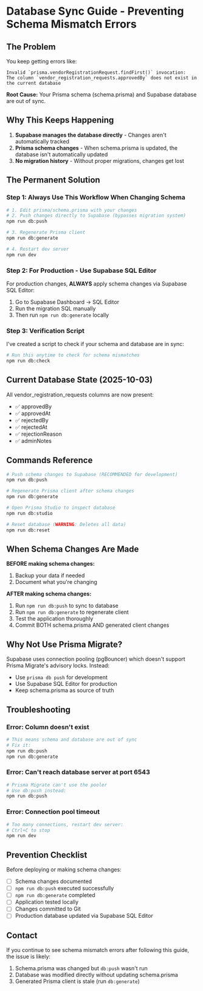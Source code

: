 # Database Sync Guide - Preventing Schema Mismatch Errors

## The Problem

You keep getting errors like:
```
Invalid `prisma.vendorRegistrationRequest.findFirst()` invocation:
The column `vendor_registration_requests.approvedBy` does not exist in the current database
```

**Root Cause:** Your Prisma schema (schema.prisma) and Supabase database are out of sync.

## Why This Keeps Happening

1. **Supabase manages the database directly** - Changes aren't automatically tracked
2. **Prisma schema changes** - When schema.prisma is updated, the database isn't automatically updated
3. **No migration history** - Without proper migrations, changes get lost

## The Permanent Solution

### Step 1: Always Use This Workflow When Changing Schema

```bash
# 1. Edit prisma/schema.prisma with your changes
# 2. Push changes directly to Supabase (bypasses migration system)
npm run db:push

# 3. Regenerate Prisma client
npm run db:generate

# 4. Restart dev server
npm run dev
```

### Step 2: For Production - Use Supabase SQL Editor

For production changes, **ALWAYS** apply schema changes via Supabase SQL Editor:

1. Go to Supabase Dashboard → SQL Editor
2. Run the migration SQL manually
3. Then run `npm run db:generate` locally

### Step 3: Verification Script

I've created a script to check if your schema and database are in sync:

```bash
# Run this anytime to check for schema mismatches
npm run db:check
```

## Current Database State (2025-10-03)

All vendor_registration_requests columns are now present:
- ✅ approvedBy
- ✅ approvedAt
- ✅ rejectedBy
- ✅ rejectedAt
- ✅ rejectionReason
- ✅ adminNotes

## Commands Reference

```bash
# Push schema changes to Supabase (RECOMMENDED for development)
npm run db:push

# Regenerate Prisma client after schema changes
npm run db:generate

# Open Prisma Studio to inspect database
npm run db:studio

# Reset database (WARNING: Deletes all data)
npm run db:reset
```

## When Schema Changes Are Made

**BEFORE making schema changes:**
1. Backup your data if needed
2. Document what you're changing

**AFTER making schema changes:**
1. Run `npm run db:push` to sync to database
2. Run `npm run db:generate` to regenerate client
3. Test the application thoroughly
4. Commit BOTH schema.prisma AND generated client changes

## Why Not Use Prisma Migrate?

Supabase uses connection pooling (pgBouncer) which doesn't support Prisma Migrate's advisory locks. Instead:
- Use `prisma db push` for development
- Use Supabase SQL Editor for production
- Keep schema.prisma as source of truth

## Troubleshooting

### Error: Column doesn't exist
```bash
# This means schema and database are out of sync
# Fix it:
npm run db:push
npm run db:generate
```

### Error: Can't reach database server at port 6543
```bash
# Prisma Migrate can't use the pooler
# Use db:push instead:
npm run db:push
```

### Error: Connection pool timeout
```bash
# Too many connections, restart dev server:
# Ctrl+C to stop
npm run dev
```

## Prevention Checklist

Before deploying or making schema changes:

- [ ] Schema changes documented
- [ ] `npm run db:push` executed successfully
- [ ] `npm run db:generate` completed
- [ ] Application tested locally
- [ ] Changes committed to Git
- [ ] Production database updated via Supabase SQL Editor

## Contact

If you continue to see schema mismatch errors after following this guide, the issue is likely:
1. Schema.prisma was changed but `db:push` wasn't run
2. Database was modified directly without updating schema.prisma
3. Generated Prisma client is stale (run `db:generate`)
